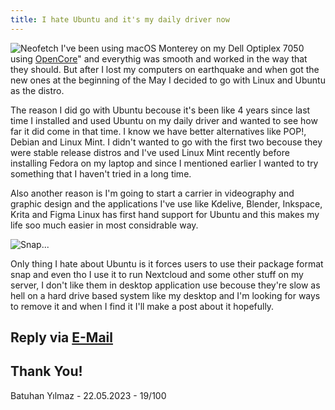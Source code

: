 ```yaml
---
title: I hate Ubuntu and it's my daily driver now
---
```


![Neofetch](https://cdn.discordapp.com/attachments/789025765055791104/1110147292989755432/Pasted_image_20230521222258.png)
I've been using macOS Monterey on my Dell Optiplex 7050 using [OpenCore](https://github.com/B4tuhanY1lmaz/Dell-Optiplex-7050-Hackintosh)" and everythig was smooth and worked in the way that they should. But after I lost my computers on earthquake and when got the new ones at the beginning of the May I decided to go with Linux and Ubuntu as the distro.

The reason I did go with Ubuntu becouse it's been like 4 years since last time I installed and used Ubuntu on my daily driver and wanted to see how far it did come in that time. I know we have better alternatives like POP!, Debian and Linux Mint. I didn't wanted to go with the first two becouse they were stable release distros and I've used Linux Mint recently before installing Fedora on my laptop and since I mentioned earlier I wanted to try something that I haven't tried in a long time. 

Also another reason is I'm going to start a carrier in videography and graphic design and the applications I've use like Kdelive, Blender, Inkspace, Krita and Figma Linux has first hand support for Ubuntu and this makes my life soo much easier in most considrable way. 

![Snap...](https://cdn.discordapp.com/attachments/789025765055791104/1110147293337886720/Pasted_image_20230522130056.png)

Only thing I hate about Ubuntu is it forces users to use their package format snap and even tho I use it to run Nextcloud and some other stuff on my server, I don't like them in desktop application use becouse they're slow as hell on a hard drive based system like my desktop and I'm looking for ways to remove it and when I find it I'll make a post about it hopefully.


## Reply via [E-Mail](mailto://batuhan@thebatuhansnetwork.xyz)
## Thank You!
Batuhan Yılmaz - 22.05.2023 - 19/100
